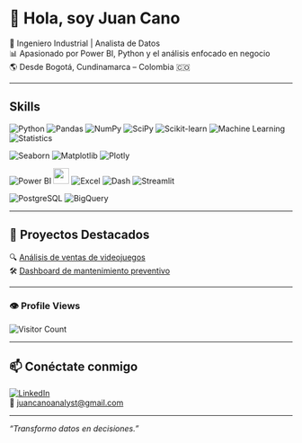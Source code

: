 # 👋 Hola, soy Juan Cano

🎯 Ingeniero Industrial | Analista de Datos  
📊 Apasionado por Power BI, Python y el análisis enfocado en negocio  
🌎 Desde Bogotá, Cundinamarca – Colombia 🇨🇴  

---

## Skills

<!-- Herramientas de análisis y ciencia de datos -->

![Python](https://img.shields.io/badge/-Python-3776AB?style=for-the-badge&logo=python&logoColor=white)
![Pandas](https://img.shields.io/badge/-Pandas-150458?style=for-the-badge&logo=pandas&logoColor=white)
![NumPy](https://img.shields.io/badge/-NumPy-013243?style=for-the-badge&logo=numpy&logoColor=white)
![SciPy](https://img.shields.io/badge/-SciPy-8CAAE6?style=for-the-badge&logo=scipy&logoColor=white)
![Scikit-learn](https://img.shields.io/badge/-Scikit--learn-F7931E?style=for-the-badge&logo=scikit-learn&logoColor=white)
![Machine Learning](https://img.shields.io/badge/-Machine%20Learning-0A192F?style=for-the-badge&logo=google&logoColor=white)
![Statistics](https://img.shields.io/badge/-Statistics-2E7D32?style=for-the-badge)

<!-- Visualización de datos -->

![Seaborn](https://img.shields.io/badge/-Seaborn-4B8BBE?style=for-the-badge)
![Matplotlib](https://img.shields.io/badge/-Matplotlib-11557C?style=for-the-badge)
![Plotly](https://img.shields.io/badge/-Plotly-3F4F75?style=for-the-badge&logo=plotly&logoColor=white)

<!-- Herramientas BI y Dashboards -->

![Power BI](https://img.shields.io/badge/-Power%20BI-F2C811?style=for-the-badge&logo=powerbi&logoColor=black)
[<img src="https://upload.wikimedia.org/wikipedia/commons/4/4b/Tableau_Logo.png" height="28"/>](https://www.tableau.com/)
![Excel](https://img.shields.io/badge/-Excel-217346?style=for-the-badge&logo=microsoft-excel&logoColor=white)
![Dash](https://img.shields.io/badge/-Dash-00AEEF?style=for-the-badge)
![Streamlit](https://img.shields.io/badge/-Streamlit-FF4B4B?style=for-the-badge&logo=streamlit&logoColor=white)

<!-- Bases de datos -->

![PostgreSQL](https://img.shields.io/badge/-PostgreSQL-336791?style=for-the-badge&logo=postgresql&logoColor=white)
![BigQuery](https://img.shields.io/badge/-BigQuery-4285F4?style=for-the-badge&logo=googlecloud&logoColor=white)

---

## 🧠 Proyectos Destacados

🔍 [Análisis de ventas de videojuegos](https://github.com/Juancanoanalyst/videogames)  
🛠 [Dashboard de mantenimiento preventivo]()

---

### 👁 Profile Views 
![Visitor Count](https://profile-counter.glitch.me/Juancanoanalyst/count.svg)



---

## 📫 Conéctate conmigo

[![LinkedIn](https://img.shields.io/badge/LinkedIn-blue?style=flat&logo=linkedin&logoColor=white)](https://linkedin.com/in/tuusuario)  
📧 juancanoanalyst@gmail.com

---

_“Transformo datos en decisiones.”_
